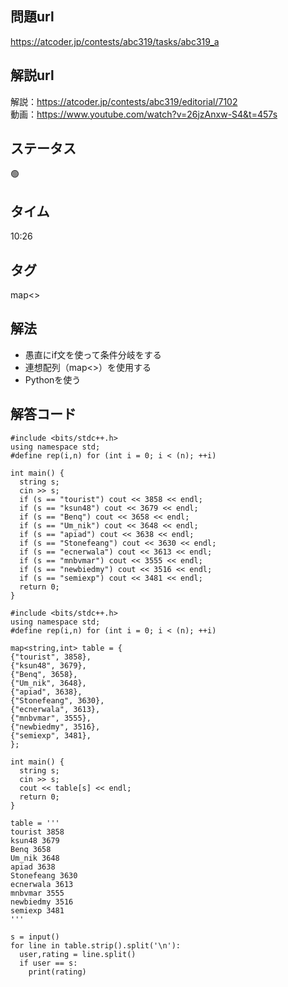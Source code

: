 ## 問題url
https://atcoder.jp/contests/abc319/tasks/abc319_a

## 解説url
解説：https://atcoder.jp/contests/abc319/editorial/7102 \
動画：https://www.youtube.com/watch?v=26jzAnxw-S4&t=457s

## ステータス
🟢

## タイム
10:26

## タグ
map<>

## 解法
- 愚直にif文を使って条件分岐をする
- 連想配列（map<>）を使用する
- Pythonを使う

## 解答コード
```
#include <bits/stdc++.h>
using namespace std;
#define rep(i,n) for (int i = 0; i < (n); ++i)

int main() {
  string s;
  cin >> s;
  if (s == "tourist") cout << 3858 << endl;
  if (s == "ksun48") cout << 3679 << endl;
  if (s == "Benq") cout << 3658 << endl;
  if (s == "Um_nik") cout << 3648 << endl;
  if (s == "apiad") cout << 3638 << endl;
  if (s == "Stonefeang") cout << 3630 << endl;
  if (s == "ecnerwala") cout << 3613 << endl;
  if (s == "mnbvmar") cout << 3555 << endl;
  if (s == "newbiedmy") cout << 3516 << endl;
  if (s == "semiexp") cout << 3481 << endl;
  return 0;
}
```

```
#include <bits/stdc++.h>
using namespace std;
#define rep(i,n) for (int i = 0; i < (n); ++i)

map<string,int> table = {
{"tourist", 3858},
{"ksun48", 3679},
{"Benq", 3658},
{"Um_nik", 3648},
{"apiad", 3638},
{"Stonefeang", 3630},
{"ecnerwala", 3613},
{"mnbvmar", 3555},
{"newbiedmy", 3516},
{"semiexp", 3481},
};

int main() {
  string s;
  cin >> s;
  cout << table[s] << endl;
  return 0;
}
```

```
table = '''
tourist 3858
ksun48 3679
Benq 3658
Um_nik 3648
apiad 3638
Stonefeang 3630
ecnerwala 3613
mnbvmar 3555
newbiedmy 3516
semiexp 3481
'''

s = input()
for line in table.strip().split('\n'):
  user,rating = line.split()
  if user == s:
    print(rating)
```